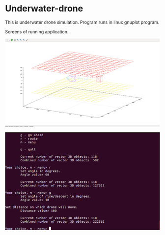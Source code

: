 # Underwater-drone
This is underwater drone simulation. Program runs in linux gnuplot program.

Screens of running application.

![plot](./pictures/drone1.png)

![plot](./pictures/drone2.png)
